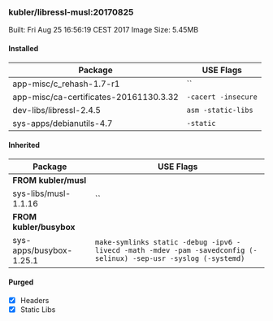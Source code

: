 ### kubler/libressl-musl:20170825

Built: Fri Aug 25 16:56:19 CEST 2017
Image Size: 5.45MB

#### Installed
Package | USE Flags
--------|----------
app-misc/c_rehash-1.7-r1 | ``
app-misc/ca-certificates-20161130.3.32 | `-cacert -insecure`
dev-libs/libressl-2.4.5 | `asm -static-libs`
sys-apps/debianutils-4.7 | `-static`
#### Inherited
Package | USE Flags
--------|----------
**FROM kubler/musl** |
sys-libs/musl-1.1.16 | ``
**FROM kubler/busybox** |
sys-apps/busybox-1.25.1 | `make-symlinks static -debug -ipv6 -livecd -math -mdev -pam -savedconfig (-selinux) -sep-usr -syslog (-systemd)`
#### Purged
- [x] Headers
- [x] Static Libs
